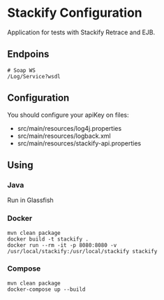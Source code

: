 # Stackify Configuration

Application for tests with Stackify Retrace and EJB.

## Endpoins

```
# Soap WS
/Log/Service?wsdl
```

## Configuration

You should configure your apiKey on files:
- src/main/resources/log4j.properties
- src/main/resources/logback.xml
- src/main/resources/stackify-api.properties

## Using

### Java

Run in Glassfish

### Docker

```
mvn clean package
docker build -t stackify .
docker run --rm -it -p 8080:8080 -v /usr/local/stackify:/usr/local/stackify stackify
```

### Compose

```
mvn clean package
docker-compose up --build
```
